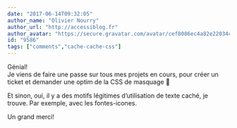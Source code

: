 ```yaml
---
date: "2017-06-14T09:32:05"
author_name: "Olivier Nourry"
author_url: "http://accessiblog.fr"
author_avatar: "https://secure.gravatar.com/avatar/cef8086ec4a82e22034c088b11358aaa"
id: "9586"
tags: ["comments","cache-cache-css"]
---
```

Génial!  
Je viens de faire une passe sur tous mes projets en cours, pour créer un ticket et demander une optim de la CSS de masquage 🙂

Et sinon, oui, il y a des motifs légitimes d’utilisation de texte caché, je trouve. Par exemple, avec les fontes-icones.

Un grand merci!